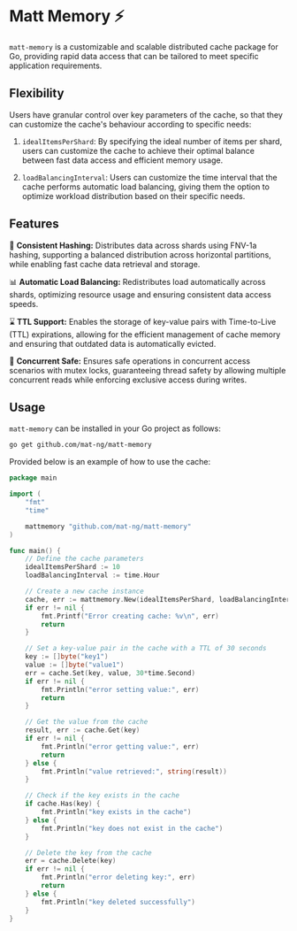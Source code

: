# Matt Memory ⚡

`matt-memory` is a customizable and scalable distributed cache package for Go, providing rapid data access that can be tailored to meet specific application requirements.

## Flexibility
Users have granular control over key parameters of the cache, so that they can customize the cache's behaviour according to specific needs: 

1.  `idealItemsPerShard`: By specifying the ideal number of items per shard, users can customize the cache to achieve their optimal balance between fast data access and efficient memory usage.

2.  `loadBalancingInterval`: Users can customize the time interval that the cache performs automatic load balancing, giving them the option to optimize workload distribution based on their specific needs.

## Features

🧩 <b>Consistent Hashing:</b> Distributes data across shards using FNV-1a hashing, supporting a balanced distribution across horizontal partitions, while enabling fast cache data retrieval and storage.

📊 <b>Automatic Load Balancing:</b> Redistributes load automatically across shards, optimizing resource usage and ensuring consistent data access speeds.

⌛ <b>TTL Support:</b> Enables the storage of key-value pairs with Time-to-Live (TTL) expirations, allowing for the efficient management of cache memory and ensuring that outdated data is automatically evicted.

🔐 <b>Concurrent Safe:</b> Ensures safe operations in concurrent access scenarios with mutex locks, guaranteeing thread safety by allowing multiple concurrent reads while enforcing exclusive access during writes.

## Usage
`matt-memory` can be installed in your Go project as follows:
```bash
go get github.com/mat-ng/matt-memory
```
Provided below is an example of how to use the cache:
```Go
package main

import (
	"fmt"
	"time"

	mattmemory "github.com/mat-ng/matt-memory"
)

func main() {
	// Define the cache parameters
	idealItemsPerShard := 10
	loadBalancingInterval := time.Hour

	// Create a new cache instance
	cache, err := mattmemory.New(idealItemsPerShard, loadBalancingInterval)
	if err != nil {
		fmt.Printf("Error creating cache: %v\n", err)
		return
	}

	// Set a key-value pair in the cache with a TTL of 30 seconds
	key := []byte("key1")
	value := []byte("value1")
	err = cache.Set(key, value, 30*time.Second)
	if err != nil {
		fmt.Println("error setting value:", err)
		return
	}

	// Get the value from the cache
	result, err := cache.Get(key)
	if err != nil {
		fmt.Println("error getting value:", err)
		return
	} else {
		fmt.Println("value retrieved:", string(result))
	}

	// Check if the key exists in the cache
	if cache.Has(key) {
		fmt.Println("key exists in the cache")
	} else {
		fmt.Println("key does not exist in the cache")
	}

	// Delete the key from the cache
	err = cache.Delete(key)
	if err != nil {
		fmt.Println("error deleting key:", err)
		return
	} else {
		fmt.Println("key deleted successfully")
	}
}
```